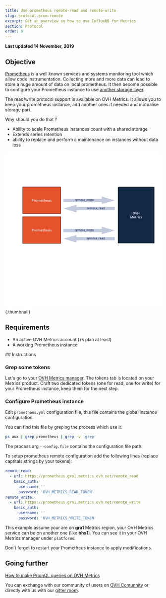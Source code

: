 ```yaml
---
title: Use prometheus remote-read and remote-write
slug: protocol-prom-remote
excerpt: Get an overview on how to use InfluxDB for Metrics
section: Protocol
order: 6
---
```


**Last updated 14 November, 2019**

## Objective

[Prometheus](https://prometheus.io/) is a well known services and systems monitoring tool which allow code instrumentation.
Collecting more and more data can lead to store a huge amount of data on local prometheus. It then become possible to configure your Prometheus instance to use [another storage layer](https://prometheus.io/docs/operating/integrations/#remote-endpoints-and-storage).

The read/write protocol support is available on OVH Metrics. It allows you to keep your prometheus instance, add another ones if needed and mutualise storage part.

Why should you do that ?

- Ability to scale Prometheus instances count with a shared storage
- Extends series retention
- ability to replace and perform a maintenance on instances without data loss

![menu](images/remote.png){.thumbnail}

## Requirements

- An active OVH Metrics account (xs plan at least)
- A working Prometheus instance

## Instructions

### Grep some tokens

Let's go to your [OVH Metrics manager](https://www.ovh.com/manager/cloud/index.html#/). The tokens tab is located on your Metrics product.
Craft two dedicated tokens (one for read, one for write) for your Prometheus instance, keep them for the next step.

### Configure Prometheus instance

Edit `prometheus.yml` configuration file, this file contains the global instance configuration.

You can find this file by greping the process which use it.

```sh
ps aux | grep prometheus | grep -v 'grep'
```

The process arg `--config.file` contains the configuration file path.

To setup prometheus remote configuration add the following lines (replace captitals strings by your tokens):

```yaml
remote_read:
  - url: https://prometheus.gra1.metrics.ovh.net/remote_read
    basic_auth:
      username: ''
      password: 'OVH_METRICS_READ_TOKEN'
remote_write:
  - url: https://prometheus.gra1.metrics.ovh.net/remote_write
    basic_auth:
      username: ''
      password: 'OVH_METRICS_WRITE_TOKEN'
```

This example assume your are on __gra1__ Metrics region, your OVH Metrics service can be on another one (like __bhs1__).
You can see it in your OVH Metrics manager under `platforms`.

Don't forget to restart your Prometheus instance to apply modifications.

## Going further

[How to make PromQL queries on OVH Metrics](../protocol_prometheus)

You can exchange with our community of users on [OVH Comunnity](https://community.ovh.com/c/platform/data-platforms) or directly with us with our [gitter room](https://gitter.im/ovh/metrics).
